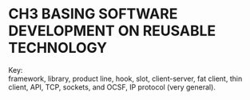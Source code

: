 # CH3 BASING SOFTWARE DEVELOPMENT ON REUSABLE TECHNOLOGY 

Key:   
framework, library, product line, hook, slot,
client-server, fat client, thin client, API, TCP, sockets, and OCSF, IP protocol (very general).
